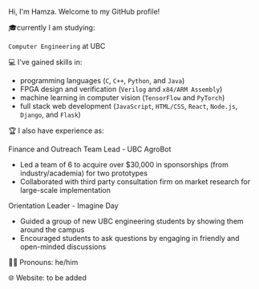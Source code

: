 Hi, I'm Hamza. Welcome to my GitHub profile!

🎓currently I am studying:

`Computer Engineering` at UBC 

💻 I've gained skills in:

- programming languages (`C`, `C++`, `Python`, and `Java`)
- FPGA design and verification (`Verilog` and `x84/ARM Assembly`)
- machine learning in computer vision (`TensorFlow` and `PyTorch`)
- full stack web development (`JavaScript`, `HTML/CSS`, `React`, `Node.js`, `Django`, and `Flask`)

🏆 I also have experience as:

Finance and Outreach Team Lead - UBC AgroBot
   - Led a team of 6 to acquire over $30,000 in sponsorships (from industry/academia) for two prototypes
   - Collaborated with third party consultation firm on market research for large-scale implementation
   
Orientation Leader - Imagine Day
   - Guided a group of new UBC engineering students by showing them around the campus 
   - Encouraged students to ask questions by engaging in friendly and open-minded discussions

🏳️‍🌈 Pronouns: he/him 

🌐 Website: to be added
